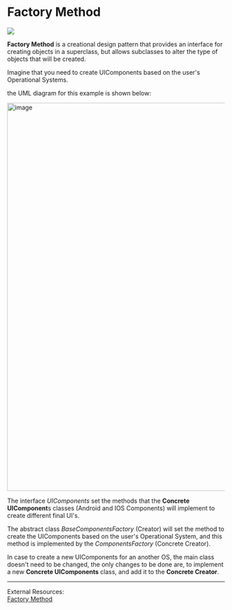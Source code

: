# Factory Method
![](https://refactoring.guru/images/patterns/content/factory-method/factory-method-en-2x.png)

**Factory Method** is a creational design pattern that provides an interface for creating objects in a superclass, but allows subclasses to alter the type of objects that will be created.

Imagine that you need to create UIComponents based on the user's Operational Systems.

the UML diagram for this example is shown below:

<img width="897" alt="image" src="https://github.com/maxfideles/tarefas-ebac-max/assets/61297641/f7406fbf-ee8f-4e05-8e58-5b300dae5c43">

<br>

The interface *UIComponents* set the methods that the **Concrete UIComponent**s classes (Android and IOS Components) will implement to create different final UI's.


The abstract class *BaseComponentsFactory* (Creator) will set the method to create the UIComponents based on the user's Operational System, and this method is implemented by the _ComponentsFactory_ (Concrete Creator).

In case to create a new UIComponents for an another OS, the main class doesn't need to be changed, the only changes to be done are, to implement a new **Concrete UIComponents** class, and add it to the **Concrete Creator**.



----
External Resources:<br>
[Factory Method](https://springframework.guru/gang-of-four-design-patterns/factory-method-design-pattern/)

